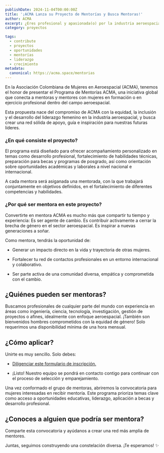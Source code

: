 ```yaml
---
publishDate: 2024-11-04T00:00:00Z
title: '¡ACMA Lanza su Proyecto de Mentorías y Busca Mentoras!'
author: ACMA
excerpt: ¿Eres profesional y apasionada(o) por la industria aeroespacial? ¿Tienes el deseo de compartir tu conocimiento y dejar un legado inspirador? ¡Esta es tu oportunidad!
category: proyectos

tags:
  - contribute
  - proyectos  
  - oportunidades  
  - mentorías  
  - liderazgo  
  - crecimiento
metadata:
  canonical: https://acma.space/mentorias
---
```


En la Asociación Colombiana de Mujeres en Aeroespacial (ACMA), tenemos el honor de presentar el Programa de Mentorías ACMA, una iniciativa global que conecta a mentoras y mentores con mujeres en formación o en ejercicio profesional dentro del campo aeroespacial.

Esta propuesta nace del compromiso de ACMA con la equidad, la inclusión y el desarrollo del liderazgo femenino en la industria aeroespacial, y busca crear una red sólida de apoyo, guía e inspiración para nuestras futuras líderes.

### ¿En qué consiste el proyecto? 

El programa está diseñado para ofrecer acompañamiento personalizado en temas como desarrollo profesional, fortalecimiento de habilidades técnicas, preparación para becas y programas de posgrado, así como orientación sobre oportunidades académicas y laborales a nivel nacional e internacional.

A cada mentora será asiganada una mentorada, con la que trabajará conjuntamente en objetivos definidos, en el fortalecimiento de diferentes competencias y habilidades.

### ¿Por qué ser mentora en este proyecto? 

Convertirte en mentora ACMA es mucho más que compartir tu tiempo y experiencia: Es ser agente de cambio. Es contribuir activamente a cerrar la brecha de género en el sector aeroespacial. Es inspirar a nuevas generaciones a soñar.

Como mentora, tendrás la oportunidad de:

* Generar un impacto directo en la vida y trayectoria de otras mujeres.

* Fortalecer tu red de contactos profesionales en un entorno internacional y colaborativo.

* Ser parte activa de una comunidad diversa, empática y comprometida con el cambio.

## ¿Quiénes pueden ser mentoras? 

Buscamos profesionales de cualquier parte del mundo con experiencia en áreas como ingeniería, ciencia, tecnología, investigación, gestión de proyectos o afines, idealmente con enfoque aeroespacial.
¡También son bienvenidos hombres comprometidos con la equidad de género!
Solo requerimos una disponibilidad mínima de una hora mensual.

## ¿Cómo aplicar?

Unirte es muy sencillo. Solo debes:

* [Diligenciar este formulario de inscripción.](https://forms.gle/XtP9cpzLPWABVgLw6)

* ¡Listo! Nuestro equipo se pondrá en contacto contigo para continuar con el proceso de selección y emparejamiento.


Una vez conformado el grupo de mentoras, abriremos la convocatoria para mujeres interesadas en recibir mentoría. Este programa prioriza temas clave como acceso a oportunidades educativas, liderazgo, aplicación a becas y desarrollo profesional.

## ¿Conoces a alguien que podría ser mentora?

Comparte esta convocatoria y ayúdanos a crear una red más amplia de mentores.

Juntas, seguimos construyendo una constelación diversa. ¡Te esperamos! ✨